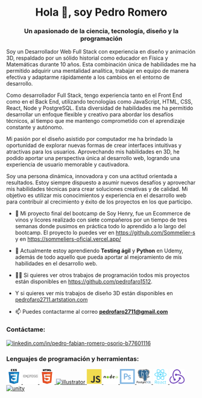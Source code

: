 <h1 align="center">Hola 👋, soy Pedro Romero</h1>
<h3 align="center">Un apasionado de la ciencia, tecnología, diseño y la programación</h3>
<p align="start">Soy un Desarrollador Web Full Stack con experiencia en diseño y animación 3D, respaldado por un sólido historial como educador en Física y Matemáticas durante 10 años. Esta combinación única de habilidades me ha permitido adquirir una mentalidad analítica, trabajar en equipo de manera efectiva y adaptarme rápidamente a los cambios en el entorno de desarrollo.</p>
<p align="start">Como desarrollador Full Stack, tengo experiencia tanto en el Front End como en el Back End, utilizando tecnologías como JavaScript, HTML, CSS, React, Node y PostgreSQL. Esta diversidad de habilidades me ha permitido desarrollar un enfoque flexible y creativo para abordar los desafíos técnicos, al tiempo que me mantengo comprometido con el aprendizaje constante y autónomo.</p>
<p align="start">Mi pasión por el diseño asistido por computador me ha brindado la oportunidad de explorar nuevas formas de crear interfaces intuitivas y atractivas para los usuarios. Aprovechando mis habilidades en 3D, he podido aportar una perspectiva única al desarrollo web, logrando una experiencia de usuario memorable y cautivadora.</p>
<p align="start">Soy una persona dinámica, innovadora y con una actitud orientada a resultados. Estoy siempre dispuesto a asumir nuevos desafíos y aprovechar mis habilidades técnicas para crear soluciones creativas y de calidad. Mi objetivo es utilizar mis conocimientos y experiencia en el desarrollo web para contribuir al crecimiento y éxito de los proyectos en los que participo.
 </p>

- 🔭 Mi proyecto final del bootcamp de Soy Henry, fue un Ecommerce de vinos y licores realizado con siete compañeros por un tiempo de tres semanas donde pusimos en práctica todo lo aprendido a lo largo del bootcamp. El proyecto lo puedes ver en
https://github.com/Sommelier-s y en https://sommeliers-oficial.vercel.app/

- 🌱 Actualmente estoy aprendiendo **Testing ágil** y **Python** en Udemy, además de todo aquello que pueda aportar al mejoramiento de mis habilidades en el desarrollo web.

- 👨‍💻 Si quieres ver otros trabajos de programación todos mis proyectos están disponibles en https://github.com/pedrofaro1512.
- Y si quieres ver mis trabajos de diseño 3D están disponibles en [pedrofaro2711.artstation.com](pedrofaro2711.artstation.com)

- 📫 Puedes contactarme al correo **pedrofaro2711@gmail.com**

<h3 align="left">Contáctame:</h3>
<p align="left">
<a href="https://linkedin.com/in/linkedin.com/in/pedro-fabian-romero-osorio-b77601116" target="blank"><img align="center" src="https://raw.githubusercontent.com/rahuldkjain/github-profile-readme-generator/master/src/images/icons/Social/linked-in-alt.svg" alt="linkedin.com/in/pedro-fabian-romero-osorio-b77601116" height="30" width="40" /></a>
</p>

<h3 align="left">Lenguajes de programación y herramientas:</h3>
<p align="left"> <a href="https://www.w3schools.com/css/" target="_blank" rel="noreferrer"> <img src="https://raw.githubusercontent.com/devicons/devicon/master/icons/css3/css3-original-wordmark.svg" alt="css3" width="40" height="40"/> </a> <a href="https://expressjs.com" target="_blank" rel="noreferrer"> <img src="https://raw.githubusercontent.com/devicons/devicon/master/icons/express/express-original-wordmark.svg" alt="express" width="40" height="40"/> </a> <a href="https://www.w3.org/html/" target="_blank" rel="noreferrer"> <img src="https://raw.githubusercontent.com/devicons/devicon/master/icons/html5/html5-original-wordmark.svg" alt="html5" width="40" height="40"/> </a> <a href="https://www.adobe.com/in/products/illustrator.html" target="_blank" rel="noreferrer"> <img src="https://www.vectorlogo.zone/logos/adobe_illustrator/adobe_illustrator-icon.svg" alt="illustrator" width="40" height="40"/> </a> <a href="https://developer.mozilla.org/en-US/docs/Web/JavaScript" target="_blank" rel="noreferrer"> <img src="https://raw.githubusercontent.com/devicons/devicon/master/icons/javascript/javascript-original.svg" alt="javascript" width="40" height="40"/> </a> <a href="https://nodejs.org" target="_blank" rel="noreferrer"> <img src="https://raw.githubusercontent.com/devicons/devicon/master/icons/nodejs/nodejs-original-wordmark.svg" alt="nodejs" width="40" height="40"/> </a> <a href="https://www.photoshop.com/en" target="_blank" rel="noreferrer"> <img src="https://raw.githubusercontent.com/devicons/devicon/master/icons/photoshop/photoshop-line.svg" alt="photoshop" width="40" height="40"/> </a> <a href="https://www.postgresql.org" target="_blank" rel="noreferrer"> <img src="https://raw.githubusercontent.com/devicons/devicon/master/icons/postgresql/postgresql-original-wordmark.svg" alt="postgresql" width="40" height="40"/> </a> <a href="https://reactjs.org/" target="_blank" rel="noreferrer"> <img src="https://raw.githubusercontent.com/devicons/devicon/master/icons/react/react-original-wordmark.svg" alt="react" width="40" height="40"/> </a> <a href="https://redux.js.org" target="_blank" rel="noreferrer"> <img src="https://raw.githubusercontent.com/devicons/devicon/master/icons/redux/redux-original.svg" alt="redux" width="40" height="40"/> </a> <a href="https://unity.com/" target="_blank" rel="noreferrer"> <img src="https://www.vectorlogo.zone/logos/unity3d/unity3d-icon.svg" alt="unity" width="40" height="40"/> </a> </p>

